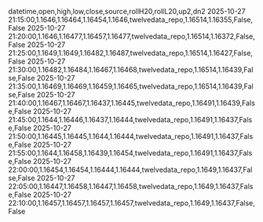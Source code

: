 datetime,open,high,low,close,source,rollH20,rollL20,up2,dn2
2025-10-27 21:15:00,1.1646,1.16464,1.16454,1.1646,twelvedata_repo,1.16514,1.16355,False,False
2025-10-27 21:20:00,1.1646,1.16477,1.16457,1.16477,twelvedata_repo,1.16514,1.16372,False,False
2025-10-27 21:25:00,1.1649,1.1649,1.16482,1.16487,twelvedata_repo,1.16514,1.16427,False,False
2025-10-27 21:30:00,1.16482,1.16484,1.16467,1.16468,twelvedata_repo,1.16514,1.16439,False,False
2025-10-27 21:35:00,1.16469,1.16469,1.16459,1.16465,twelvedata_repo,1.16514,1.16439,False,False
2025-10-27 21:40:00,1.16467,1.16467,1.16437,1.16445,twelvedata_repo,1.16491,1.16439,False,False
2025-10-27 21:45:00,1.1644,1.16446,1.16437,1.16444,twelvedata_repo,1.16491,1.16437,False,False
2025-10-27 21:50:00,1.16445,1.16445,1.1644,1.16444,twelvedata_repo,1.16491,1.16437,False,False
2025-10-27 21:55:00,1.1644,1.16458,1.16439,1.16454,twelvedata_repo,1.16491,1.16437,False,False
2025-10-27 22:00:00,1.16454,1.16454,1.16444,1.16444,twelvedata_repo,1.1649,1.16437,False,False
2025-10-27 22:05:00,1.16447,1.16458,1.16447,1.16458,twelvedata_repo,1.1649,1.16437,False,False
2025-10-27 22:10:00,1.16457,1.16457,1.16457,1.16457,twelvedata_repo,1.1649,1.16437,False,False
